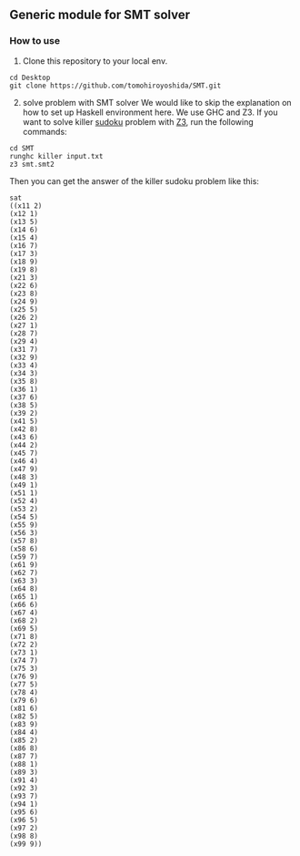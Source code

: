 ## Generic module for SMT solver

### How to use

1. Clone this repository to your local env.

```
cd Desktop
git clone https://github.com/tomohiroyoshida/SMT.git
```

2. solve problem with SMT solver
   We would like to skip the explanation on how to set up Haskell environment here.
   We use GHC and Z3.
   If you want to solve killer [sudoku](https://en.wikipedia.org/wiki/Killer_sudoku) problem with [Z3](https://github.com/Z3Prover/z3), run the following commands:

```
cd SMT
runghc killer input.txt
z3 smt.smt2
```

Then you can get the answer of the killer sudoku problem like this:

```
sat
((x11 2)
(x12 1)
(x13 5)
(x14 6)
(x15 4)
(x16 7)
(x17 3)
(x18 9)
(x19 8)
(x21 3)
(x22 6)
(x23 8)
(x24 9)
(x25 5)
(x26 2)
(x27 1)
(x28 7)
(x29 4)
(x31 7)
(x32 9)
(x33 4)
(x34 3)
(x35 8)
(x36 1)
(x37 6)
(x38 5)
(x39 2)
(x41 5)
(x42 8)
(x43 6)
(x44 2)
(x45 7)
(x46 4)
(x47 9)
(x48 3)
(x49 1)
(x51 1)
(x52 4)
(x53 2)
(x54 5)
(x55 9)
(x56 3)
(x57 8)
(x58 6)
(x59 7)
(x61 9)
(x62 7)
(x63 3)
(x64 8)
(x65 1)
(x66 6)
(x67 4)
(x68 2)
(x69 5)
(x71 8)
(x72 2)
(x73 1)
(x74 7)
(x75 3)
(x76 9)
(x77 5)
(x78 4)
(x79 6)
(x81 6)
(x82 5)
(x83 9)
(x84 4)
(x85 2)
(x86 8)
(x87 7)
(x88 1)
(x89 3)
(x91 4)
(x92 3)
(x93 7)
(x94 1)
(x95 6)
(x96 5)
(x97 2)
(x98 8)
(x99 9))
```
